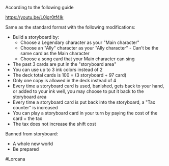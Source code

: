 According to the following guide 

https://youtu.be/L0igr0tf4Ik

Same as the standard format with the following modifications: 
* Build a storyboard by:
  * Choose a Legendary character as your "Main character"
  * Choose an "Ally" character as your "Ally character" - Can't be the same card as the Main character
  * Choose a song card that your Main character can sing
* The past 3 cards are put in the "storyboard area"
* You can use up to 3 ink colors instead of 2
* The deck total cards is 100 = (3 storyboard + 97 card)
* Only one copy is allowed in the deck instead of 4
* Every time a storyboard card is used, banished, gets back to your hand, or added to your ink well, you may choose to put it back to the storyboard area
* Every time a storyboard card is put back into the storyboard, a "Tax counter" is increased
* You can play a storyboard card in your turn by paying the cost of the card + the tax
* The tax does not increase the shift cost

Banned from storyboard: 
* A whole new world
* Be prepared


#Lorcana
